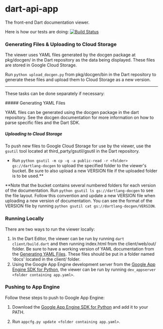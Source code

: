 dart-api-app
==========

The front-end Dart documentation viewer.

Here is how our tests are doing:
[![Build Status](https://drone.io/github.com/dart-lang/dartdoc-viewer/status.png)](https://drone.io/github.com/dart-lang/dartdoc-viewer/latest)

### Generating Files & Uploading to Cloud Storage

The viewer uses YAML files generated by the docgen package at pkg/docgen/ in
the Dart repository as the data being displayed. These files are stored in
Google Cloud Storage.

Run `python upload_docgen.py` from pkg/docgen/bin in the Dart repository to 
generate these files and upload them to Cloud Storage as a new version.
- - -
These tasks can be done separately if necessary:

<a id="generation"/>
##### Generating YAML Files

YAML files can be generated using the docgen package in the dart repository. 
See the docgen documentation for more information on how to parse specific
files and the Dart SDK.

##### Uploading to Cloud Storage

To push new files to Google Cloud Storage for use by the viewer, use the 
`gsutil` tool located at third_party/gsutil/gsutil in the Dart repository.

 - Run `python gsutil -m cp -q -a public-read -r <folder> gs://dartlang-docgen`
 to upload the specified folder to the viewer's bucket. Be sure to also upload
 a new VERSION file if the uploaded folder is to be used.**

**Note that the bucket contains several numbered folders for each version of 
the documentation. Run `python gsutil ls gs://dartlang-docgen` to see the
file layout. Follow this convention and update a new VERSION file when
uploading a new version of documentation. You can see the format of the VERSION
file by running `python gsutil cat gs://dartlang-docgen/VERSION`.

### Running Locally

There are two ways to run the viewer locally:

 1. In the Dart Editor, the viewer can be run by running 
 `dart client/build.dart` and then running index.html from the client/web/out/ 
 folder. Be sure to have a working version of YAML documentation from the
 [Generating YAML Files](#generation). These files should be put in a folder 
 named 'docs' located in the client/ folder.
 2. Using the Google App Engine development server from the
 [Google App Engine SDK for Python][GAE], the viewer can be run by running
 `dev_appserver <folder containing app.yaml>`.

### Pushing to App Engine

Follow these steps to push to Google App Engine:

1. Download the [Google App Engine SDK for Python][GAE] and add it to your 
PATH.

2. Run `appcfg.py update <folder containing app.yaml>`.

[GAE]: https://developers.google.com/appengine/downloads#Google_App_Engine_SDK_for_Python  "Google App Engine SDK for Python"